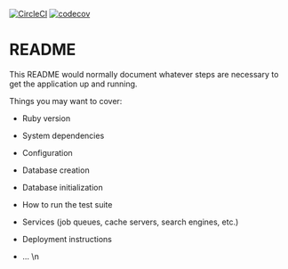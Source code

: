 [![CircleCI](https://circleci.com/bb/4dandies/landing.svg?style=svg)](https://circleci.com/bb/4dandies/landing) [![codecov](https://codecov.io/bb/4dandies/landing/branch/master/graph/badge.svg?token=FEIMKQbd2v)](https://codecov.io/bb/4dandies/landing)

# README

This README would normally document whatever steps are necessary to get the
application up and running.

Things you may want to cover:

* Ruby version

* System dependencies

* Configuration

* Database creation

* Database initialization

* How to run the test suite

* Services (job queues, cache servers, search engines, etc.)

* Deployment instructions

* ...
\n
